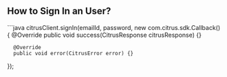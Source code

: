 <h2>How to Sign In an User?</h2>
```java
  citrusClient.signIn(emailId, password, new com.citrus.sdk.Callback<CitrusResponse>() {
      @Override
      public void success(CitrusResponse citrusResponse) {}

      @Override
      public void error(CitrusError error) {}
  });
 ```
